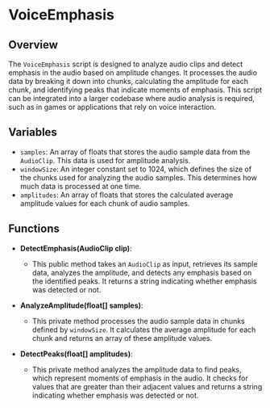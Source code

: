# VoiceEmphasis

## Overview
The `VoiceEmphasis` script is designed to analyze audio clips and detect emphasis in the audio based on amplitude changes. It processes the audio data by breaking it down into chunks, calculating the amplitude for each chunk, and identifying peaks that indicate moments of emphasis. This script can be integrated into a larger codebase where audio analysis is required, such as in games or applications that rely on voice interaction.

## Variables
- `samples`: An array of floats that stores the audio sample data from the `AudioClip`. This data is used for amplitude analysis.
- `windowSize`: An integer constant set to 1024, which defines the size of the chunks used for analyzing the audio samples. This determines how much data is processed at one time.
- `amplitudes`: An array of floats that stores the calculated average amplitude values for each chunk of audio samples.

## Functions
- **DetectEmphasis(AudioClip clip)**: 
  - This public method takes an `AudioClip` as input, retrieves its sample data, analyzes the amplitude, and detects any emphasis based on the identified peaks. It returns a string indicating whether emphasis was detected or not.

- **AnalyzeAmplitude(float[] samples)**: 
  - This private method processes the audio sample data in chunks defined by `windowSize`. It calculates the average amplitude for each chunk and returns an array of these amplitude values.

- **DetectPeaks(float[] amplitudes)**: 
  - This private method analyzes the amplitude data to find peaks, which represent moments of emphasis in the audio. It checks for values that are greater than their adjacent values and returns a string indicating whether emphasis was detected or not.